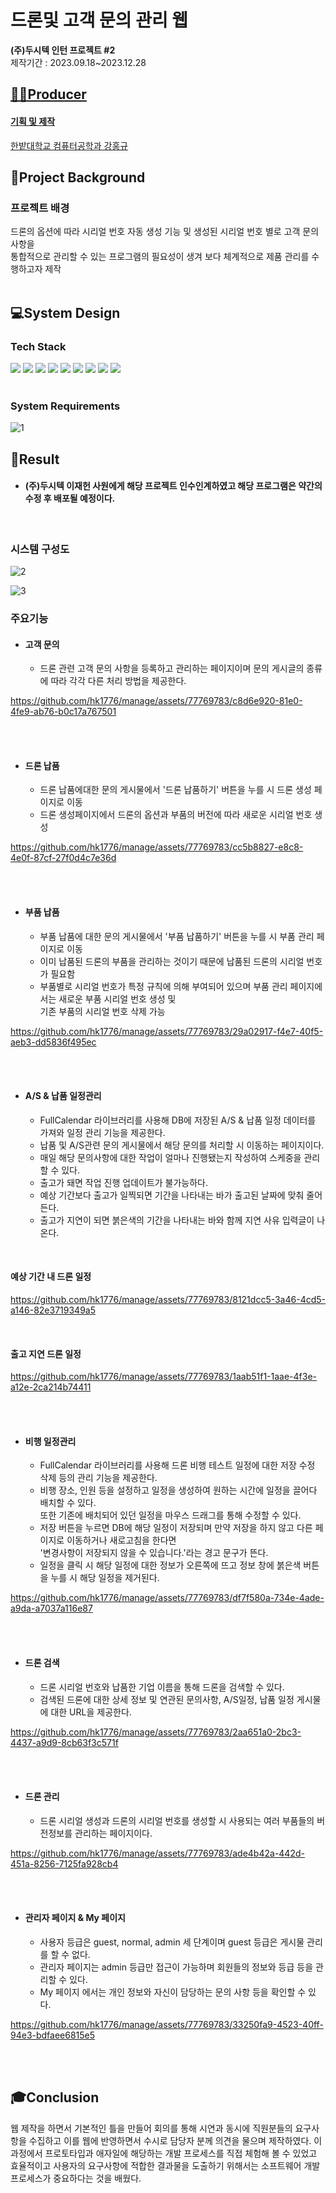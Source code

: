 # 드론및 고객 문의 관리 웹
**(주)두시텍 인턴 프로젝트 #2**
<br>
제작기간 : 2023.09.18~2023.12.28

## <u>👨‍🔧Producer
 #### 기획 및 제작

한밭대학교 컴퓨터공학과 강홍규


	

## </u> 🧐Project Background
<h3>프로젝트 배경</h3>
드론의 옵션에 따라 시리얼 번호 자동 생성 기능 및 생성된 시리얼 번호 별로 고객 문의사항을 <br> 통합적으로 관리할 수 있는 프로그램의 필요성이 생겨 보다 체계적으로 제품 관리를 수행하고자 제작

  <br>
  <br>
  
## 💻System Design

<h3> Tech Stack </h3>
<div align="left">
<img src="https://img.shields.io/badge/Java-007396?style=flat&logo=Conda-Forge&logoColor=white" />
<img src="https://img.shields.io/badge/Spring-6DB33F?style=flat&logo=Spring&logoColor=white" />
	<img src="https://img.shields.io/badge/Gradle-02303A?style=flat&logo=gradle&logoColor=white" />
  <img src="https://img.shields.io/badge/Intellij%20IDE-000000?style=flat&logo=intellijidea&logoColor=white" />
	<img src="https://img.shields.io/badge/Tomcat-F8DC75?style=flat&logo=ApacheTomcat&logoColor=white" />
	<img src="https://img.shields.io/badge/GitHub-181717?style=flat&logo=GitHub&logoColor=white" />
  <img src="https://img.shields.io/badge/html5-E34F26?style=flat&logo=html5&logoColor=white" />
		<img src="https://img.shields.io/badge/css3-1572B6?style=flat&logo=css3&logoColor=white" />
		<img src="https://img.shields.io/badge/javascript-F7DF1E?style=flat&logo=javascript&logoColor=white" />
</div>
<br>

### System Requirements

![1](https://github.com/hk1776/manage/assets/77769783/f70816d8-2a2c-45e3-95c6-7de1e9ae80a4)


## 📲Result

- #### (주)두시텍 이재헌 사원에게 해당 프로젝트 인수인계하였고 해당 프로그램은 약간의 수정 후 배포될 예정이다.
<br>

   ### 시스템 구성도
![2](https://github.com/hk1776/manage/assets/77769783/acbc98d2-ac73-43a6-9413-8c8cfd2451fa)


![3](https://github.com/hk1776/manage/assets/77769783/cf4808c9-6d88-435a-a448-e6f2987038a8)


  ### 주요기능
   - #### 고객 문의 
      - 드론 관련 고객 문의 사항을 등록하고 관리하는 페이지이며 문의 게시글의 종류에 따라 각각 다른 처리 방법을 제공한다.<br>
      

https://github.com/hk1776/manage/assets/77769783/c8d6e920-81e0-4fe9-ab76-b0c17a767501



<br><br>
 - #### 드론 납품
      - 드론 납품에대한 문의 게시물에서 '드론 납품하기' 버튼을 누를 시 드론 생성 페이지로 이동
      - 드론 생성페이지에서 드론의 옵션과 부품의 버전에 따라 새로운 시리얼 번호 생성<br>


https://github.com/hk1776/manage/assets/77769783/cc5b8827-e8c8-4e0f-87cf-27f0d4c7e36d



<br><br>
 - #### 부품 납품
      - 부품 납품에 대한 문의 게시물에서 '부품 납품하기' 버튼을 누를 시 부품 관리 페이지로 이동
      - 이미 납품된 드론의 부품을 관리하는 것이기 때문에 납품된 드론의 시리얼 번호가 필요함
      - 부품별로 시리얼 번호가 특정 규칙에 의해 부여되어 있으며 부품 관리 페이지에서는 새로운 부품 시리얼 번호 생성 및 <br> 기존 부품의 시리얼 번호 삭제 가능  <br>
      


https://github.com/hk1776/manage/assets/77769783/29a02917-f4e7-40f5-aeb3-dd5836f495ec




<br><br>
  - #### A/S & 납품 일정관리
      - FullCalendar 라이브러리를 사용해 DB에 저장된 A/S & 납품 일정 데이터를 가져와 일정 관리 기능을 제공한다.
      - 납품 및 A/S관련 문의 게시물에서 해당 문의를 처리할 시 이동하는 페이지이다.
      - 매일 해당 문의사항에 대한 작업이 얼마나 진행됐는지 작성하여 스케중을 관리할 수 있다.
      - 출고가 돼면 작업 진행 업데이트가 불가능하다.
      - 예상 기간보다 출고가 일찍되면 기간을 나타내는 바가 출고된 날짜에 맞춰 줄어든다.
      - 출고가 지연이 되면 붉은색의 기간을 나타내는 바와 함께 지연 사유 입력글이 나온다.

<br>
<h4>예상 기간 내 드론 일정 </h4>

https://github.com/hk1776/manage/assets/77769783/8121dcc5-3a46-4cd5-a146-82e3719349a5

<br>
<h4> 출고 지연 드론 일정 </h4>


https://github.com/hk1776/manage/assets/77769783/1aab51f1-1aae-4f3e-a12e-2ca214b74411



<br><br>
  - #### 비행 일정관리
      - FullCalendar 라이브러리를 사용해 드론 비행 테스트 일정에 대한 저장 수정 삭제 등의 관리 기능을 제공한다.
      - 비행 장소, 인원 등을 설정하고 일정을 생성하여 원하는 시간에 일정을 끌어다 배치할 수 있다. <br> 또한 기존에 배치되어 있던 일정을 마우스 드래그를 통해 수정할 수 있다.
      - 저장 버튼을 누르면 DB에 해당 일정이 저장되며 만약 저장을 하지 않고 다른 페이지로 이동하거나 새로고침을 한다면 <br> '변경사항이 저장되지 않을 수 있습니다.'라는 경고 문구가 뜬다.
      - 일정을 클릭 시 해당 일정에 대한 정보가 오른쪽에 뜨고 정보 창에 붉은색 버튼을 누를 시 해당 일정을 제거된다.<br>


https://github.com/hk1776/manage/assets/77769783/df7f580a-734e-4ade-a9da-a7037a116e87



<br><br>
 - #### 드론 검색
      - 드론 시리얼 번호와 납품한 기업 이름을 통해 드론을 검색할 수 있다.
      - 검색된 드론에 대한 상세 정보 및 연관된 문의사항, A/S일정, 납품 일정 게시물에 대한 URL을 제공한다.<br>
      

https://github.com/hk1776/manage/assets/77769783/2aa651a0-2bc3-4437-a9d9-8cb63f3c571f



<br><br>
 - #### 드론 관리
      - 드론 시리얼 생성과 드론의 시리얼 번호를 생성할 시 사용되는 여러 부품들의 버전정보를 관리하는 페이지이다.  <br>
      

https://github.com/hk1776/manage/assets/77769783/ade4b42a-442d-451a-8256-7125fa928cb4


<br><br>
 - #### 관리자 페이지 & My 페이지
      - 사용자 등급은 guest, normal, admin 세 단계이며 guest 등급은 게시물 관리를 할 수 없다.
      - 관리자 페이지는 admin 등급만 접근이 가능하며 회원들의 정보와 등급 등을 관리할 수 있다.
      - My 페이지 에서는 개인 정보와 자신이 담당하는 문의 사항 등을 확인할 수 있다.  <br>

https://github.com/hk1776/manage/assets/77769783/33250fa9-4523-40ff-94e3-bdfaee6815e5


<br><br>

  ## 🎓Conclusion
   웹 제작을 하면서 기본적인 틀을 만들어 회의를 통해 시연과 동시에 직원분들의 요구사항을 수집하고 이를 웹에 반영하면서 수시로 담당자 분께 의견을 물으며 제작하였다.
   이 과정에서 프로토타입과 애자일에 해당하는 개발 프로세스를 직접 체험해 볼 수 있었고 효율적이고 사용자의 요구사항에 적합한 결과물을 도출하기 위해서는 소프트웨어 개발프로세스가 중요하다는 것을 배웠다.
  
<br><br>
